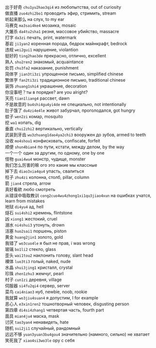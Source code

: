 出于好奇 `chu1yu2hao3qi4` из любопытства, out of curiosity\
做直播 `zuo4zhi2bo1` проводить эфир, стримить, stream\
听起来那么 на слух, to my ear\
马赛克 `ma3sai4ke4` мозаика, mosaic\
大屠杀 `da4tu2sha1` резня, массовое убийство, massacre\
打字 `da3zi` печать, print, watermark\
基岩 `ji1yan2` коренная порода, бедрок майнкрафт, bedrock\
违规 `wei2gui1` нарушение, violantion\
挺好的 `ting2hao3de` прекрасно, отлично, excellent\
熟人 `shu2ren2` знакомый, acquaintance\
处罚 `chu3fa2` наказание, punishment\
简体字 `jian3ti3zi` упрощенное письмо, simplified chinese\
繁体字 `fan2ti3zi` традиционное письмо, traditional chinese\
装饰 `zhuang1shi4` украшение, decoration\
你没事吧？ты в порядке? are you alright?\
天亮 `tian1liang4` рассвет, dawn\
不是故意的 `bu4shi4gu4yi4de` не специально, not intentionally\
肚子饿了 `du4zi4e4le` живот забурчал, проголодался, got hungry\
蚊子 `wen2zi` комар, mosquito\
挖 `wa1` копать, dig\
垂直 `chui2zhi2` вертикально, vertically\
武装到牙齿 `wu3zhuang1dao4ya2chi3` вооружен до зубов, armed to teeth\
没收 `mo4shou1` конфисковать, confiscate, forfeit\
顺便 `shun4bian4` по пути, кстати, между делом, by the way\
一个一个 один за другим, по одному, one by one\
怪物 `guai4wu4` монстр, чудище, monster\
我们怎么厉害的嘛 ого это какие мы классные\
掉下去 `diao3xia4qu4` упасть, свалиться\
柱子 `zhu4zi` колонна, столб, pillar, column\
箭 `jian4` стрела, arrow\
真好看欸 любо смотреть\
从错误中吸取教训 `cong2cuo4wu4zhong1xi1qu3jiao4xun` на ошибках учатся, learn from mistakes\
地狱 `di4yu4` ад, hell\
燧石 `sui4shi2` кремень, flintstone\
凶 `xiong1` жестокий, cruel\
溺水 `ni4shui3` утонуть, drown\
活塞 `huo2sai1` поршень, piston\
黄金 `huang2jin1` золото, gold\
我错了 `wo3cuo4le` я был не прав, i was wrong\
玻璃 `bo1li2` стекло, glass\
歪头 `wai1tou2` наклонить голову, slant head\
裸体 `luo3ti3` голый, naked, nude\
水晶 `shui3jing1` кристалл, crystal\
珍珠 `zhen1zhu3` жемчуг, pearl\
村子 `cun1zi` деревня, village\
伺服器 `si4fu2qi4` сервер, server\
菜鸟 `cai4niao3` нуб, newbie, noob, rookie\
我就算 `wo3jiu4suan4` я допустим, I for example\
恶心人 `e3xin1ren2` тошнотворный человек, disgusting person\
第四章 `di4si4zhang1` четвертая часть, fourth part\
面具 `mian4ju4` маска, mask\
讨厌 `tao3yan4` ненавидеть, hate\
随机 `sui2ji1` случайный, рандомный\
远远不够 `yuan3yuan3bu4gou4` значительно (намного, сильно) не хватает\
笑死我了 `xiao4si3wo3le` ору с себя
